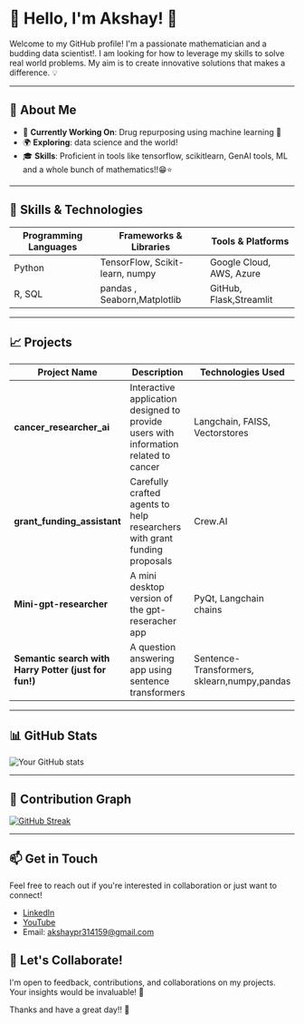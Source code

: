 # 🌈 Hello, I'm Akshay! 👋
Welcome to my GitHub profile! I'm a passionate mathematician and a budding data scientist!. I am looking for how to leverage my skills to solve real world problems. My aim is to create innovative solutions that makes a difference. 💡

---

## 🌱 About Me
- 🔭 **Currently Working On**: Drug repurposing using machine learning 📜
- 🌍 **Exploring**: data science and the world!
- 🎓 **Skills**: Proficient in tools like tensorflow, scikitlearn, GenAI tools, ML and a whole bunch of mathematics!!😁⭐

---

## 🔧 Skills & Technologies

| **Programming Languages** | **Frameworks & Libraries**     | **Tools & Platforms**   |
|---------------------------|--------------------------------|-------------------------|
| Python                    | TensorFlow, Scikit-learn, numpy| Google Cloud, AWS, Azure|
| R, SQL                    | pandas , Seaborn,Matplotlib    | GitHub, Flask,Streamlit |


---

## 📈 Projects

| **Project Name**           | **Description**                                                                     | **Technologies Used**         |
|----------------------------|-------------------------------------------------------------------------------------|-------------------------------|
| **cancer_researcher_ai**   | Interactive application designed to provide users with information related to cancer| Langchain, FAISS, Vectorstores|
| **grant_funding_assistant**| Carefully crafted agents to help researchers with grant funding proposals           | Crew.AI                       |
| **Mini-gpt-researcher**    | A mini desktop version of the gpt-reseracher app                                    | PyQt, Langchain chains        |  
| **Semantic search with  Harry Potter (just for fun!)**     | A question answering app using sentence transformers                         | Sentence-Transformers, sklearn,numpy,pandas  |
---

## 📊 GitHub Stats

![Your GitHub stats](https://github-readme-stats.vercel.app/api?username=dorcatz123&show_icons=true&theme=radical)

---

## 📆 Contribution Graph

[![GitHub Streak](https://github-readme-streak-stats.herokuapp.com/?user=dorcatz123&theme=radical)](https://git.io/streak-stats)

---

## 📫 Get in Touch
Feel free to reach out if you're interested in collaboration or just want to connect!

- [LinkedIn](https://www.linkedin.com/in/akshay-p-r-196181246/)
- [YouTube](https://www.youtube.com/@yellowmathboard)
- Email: akshaypr314159@gmail.com

## 🚀 Let's Collaborate!
I'm open to feedback, contributions, and collaborations on my projects. Your insights would be invaluable! 💬

Thanks and have a great day!! 🌟

